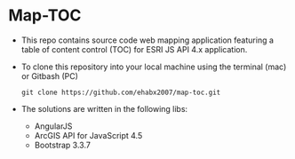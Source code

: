 # Map-TOC

- This repo contains source code web mapping application featuring a table of content control (TOC) for ESRI JS API 4.x application.

- To clone this repository into your local machine using the terminal (mac) or Gitbash (PC) 

    `git clone https://github.com/ehabx2007/map-toc.git`
    
- The solutions are written in the following libs: 
	- AngularJS
	- ArcGIS API for JavaScript 4.5
	- Bootstrap 3.3.7
